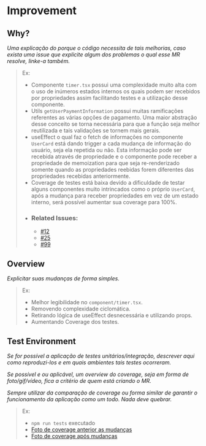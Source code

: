 # Improvement

## Why?
_Uma explicação do porque o código necessita de tais melhorias, caso exista uma issue que explicite algum dos problemas o qual esse MR resolve, linke-a também._

> Ex:
>- Componente ```timer.tsx``` possui uma complexidade muito alta com o uso de inúmeros estados internos os quais podem ser recebidos por propriedades assim facilitando testes e a utilização desse componente.
>- Utils ```getUserPaymentInformation``` possui muitas ramificações referentes as várias opções de pagamento. Uma maior abstração desse conceito se torna necessária para que a função seja melhor reutilizada e tais validações se tornem mais gerais.
>- useEffect o qual faz o fetch de informações no componente ```UserCard``` está dando trigger a cada mudança de informação do usuário, seja ela repetida ou não. Esta informação pode ser recebida através de propriedade e o componente pode receber a propriedade de memoization para que seja re-renderizado somente quando as propriedades reebidas forem diferentes das propriedades recebidas anteriormente.
>- Coverage de testes está baixa devido a dificuldade de testar alguns componentes muito intrincados como o próprio ```UserCard```, após a mudança para receber propriedades em vez de um estado interno, será possível aumentar sua coverage para 100%. 
> - ### **Related Issues:**
>   - [#12](https://google.com.br)
>   - [#25](https://google.com.br)
>   - [#99](https://google.com.br)

## Overview
_Explicitar suas mudanças de forma simples._

> Ex:
>- Melhor legibilidade no ```component/timer.tsx```.
>- Removendo complexidade ciclomática.
>- Retirando lógica de useEffect desnecessária e utilizando props.
>- Aumentando Coverage dos testes.

## Test Environment
_Se for possível a aplicação de testes unitários/integração, descrever aqui como reproduzi-los e em quais ambientes tais testes ocorreram._

_Se possível e ou aplicável, um overview do coverage, seja em forma de foto/gif/vídeo, fica a critério de quem está criando o MR._

_Sempre utilizar da comparação de coverage ou forma similar de garantir o funcionamento da aplicação como um todo. Nada deve quebrar._

>Ex: 
>- ```npm run tests``` executado
>- [Foto de coverage anterior as mudanças]()
>- [Foto de coverage após mudanças]()
